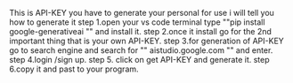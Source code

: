 This is API-KEY you have to generate your personal for use 
i will tell you how to generate it 
step 1.open your vs code terminal type ""pip install google-generativeai ""   and install it.
step 2.once it install go for the 2nd important thing that is your own API-KEY.
step 3.for generation of API-KEY go to search engine  and search for "" aistudio.google.com "" and enter.
step 4.login /sign up.
step 5. click on get API-KEY and generate it.
step 6.copy it and past to your program.
